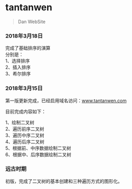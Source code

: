 # tantanwen

> Dan WebSite
### 2018年3月18日 
完成了基础排序的演算  
分别是：  
1、选择排序  
2、插入排序  
3、希尔排序  

### 2018年3月15日  
第一版更新完成，已经启用域名访问：www.tantanwen.com  

目前完成内容如下：  

1、绘制二叉树  
2、遍历前序二叉树  
3、遍历中序二叉树  
4、遍历后序二叉树  
5、根据前、中序数据绘制二叉树  
6、根据中、后序数据绘制二叉树  

### 远古时期  
初版，完成了二叉树的基本创建和三种遍历方式的图形化。
